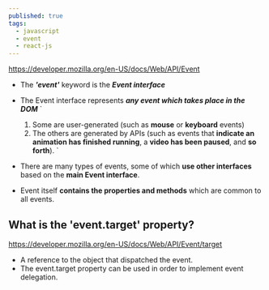 ```yaml
---
published: true
tags:
  - javascript
  - event
  - react-js
---
```

https://developer.mozilla.org/en-US/docs/Web/API/Event

* The **_'event'_** keyword is the **_Event interface_**
* The Event interface represents **_any event which takes place in the DOM_**
`
	1. Some are user-generated 
		(such as **mouse** or **keyboard** events) 
	2. The others are generated by APIs 
		(such as events that **indicate an animation has finished running**, 
		a **video has been paused**, and **so forth**). 
`

* There are many types of events, some of which **use other interfaces** based on the **main Event interface**. 

* Event itself **contains the properties and methods** which are common to all events.



## What is the 'event.target' property?
https://developer.mozilla.org/en-US/docs/Web/API/Event/target

* A reference to the object that dispatched the event.
* The event.target property can be used in order to implement event delegation.
